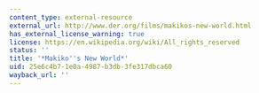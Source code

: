 ```yaml
---
content_type: external-resource
external_url: http://www.der.org/films/makikos-new-world.html
has_external_license_warning: true
license: https://en.wikipedia.org/wiki/All_rights_reserved
status: ''
title: '*Makiko''s New World*'
uid: 25e6c4b7-1e0a-4987-b3db-3fe317dbca60
wayback_url: ''
---
```

